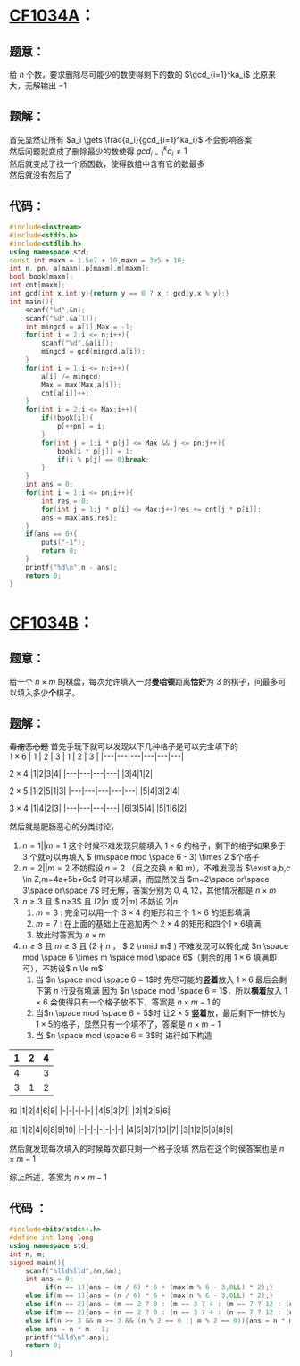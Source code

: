 

# [CF1034A](https://codeforces.com/problemset/problem/1034/A)：
## 题意：
给 $n$ 个数，要求删除尽可能少的数使得剩下的数的 $\gcd_{i=1}^ka_i$ 比原来大，无解输出 $-1$
## 题解：
首先显然让所有 $a_i \gets \frac{a_i}{gcd_{i=1}^ka_i}$ 不会影响答案\
然后问题就变成了删除最少的数使得 $gcd_{i=1}^ka_i \neq 1$\
然后就变成了找一个质因数，使得数组中含有它的数最多\
然后就没有然后了

## 代码：

~~~cpp
#include<iostream>
#include<stdio.h>
#include<stdlib.h>
using namespace std;
const int maxm = 1.5e7 + 10,maxn = 3e5 + 10;
int n, pn, a[maxn],p[maxm],m[maxm];
bool book[maxm];
int cnt[maxm];
int gcd(int x,int y){return y == 0 ? x : gcd(y,x % y);}
int main(){
	scanf("%d",&n);
	scanf("%d",&a[1]);
	int mingcd = a[1],Max = -1;
	for(int i = 2;i <= n;i++){
		scanf("%d",&a[i]);
		mingcd = gcd(mingcd,a[i]);
	}
	for(int i = 1;i <= n;i++){
		a[i] /= mingcd;
		Max = max(Max,a[i]);
		cnt[a[i]]++;
	}
	for(int i = 2;i <= Max;i++){
		if(!book[i]){
			p[++pn] = i;
		}
		for(int j = 1;i * p[j] <= Max && j <= pn;j++){
			book[i * p[j]] = 1;
			if(i % p[j] == 0)break;
		}
	}
	int ans = 0;
	for(int i = 1;i <= pn;i++){
		int res = 0;
		for(int j = 1;j * p[i] <= Max;j++)res += cnt[j * p[i]];
		ans = max(ans,res);
	}
	if(ans == 0){
		puts("-1");
		return 0;
	}
	printf("%d\n",n - ans);
	return 0;
}
~~~

# [CF1034B](https://codeforces.com/problemset/problem/1034/B)：

## 题意：

给一个 $n \times m$ 的棋盘，每次允许填入一对**曼哈顿**距离**恰好**为 $3$ 的棋子，问最多可以填入多少**个**棋子。

## 题解：

~~毒瘤恶心题~~
首先手玩下就可以发现以下几种格子是可以完全填下的\
$1 \times 6$
| 1 | 2 | 3 | 1 | 2 | 3 |
|---|---|---|---|---|---|

$2 \times 4$
|1|2|3|4|
|---|---|---|---|
|3|4|1|2|

$2 \times 5$
|1|2|5|1|3|
|---|---|---|---|---|
|5|4|3|2|4|

$3 \times 4$
|1|4|2|3|
|---|---|---|---|
|6|3|5|4|
|5|1|6|2|

然后就是肥肠恶心的分类讨论\

1. $n=1||m=1$
这个时候不难发现只能填入 $1 \times 6$ 的格子，剩下的格子如果多于 $3$ 个就可以再填入 $ (m\space mod \space 6 - 3) \times 2 $个格子
2. $n=2||m=2$
不妨假设 $n=2$ （反之交换 $n$ 和 $m$），不难发现当 $\exist a,b,c \in Z,m=4a+5b+6c$ 时可以填满，而显然仅当 $m=2\space or\space 3\space or\space 7$ 时无解，答案分别为 $0,4,12$，其他情况都是 $n\times m$
3. $n≥3$ 且 $ n≥3$ 且 ($2 | n$ 或 $2 | m$)
    不妨设 $2|n$
     1. $m=3$ : 完全可以用一个 $3 \times 4$ 的矩形和三个 $1\times 6$ 的矩形填满
     2. $m=7$ : 在上面的基础上在追加两个 $2 \times 4$ 的矩形和四个$1 \times 6$填满
     3. 故此时答案为 $n\times m$
4. $n≥3$ 且 $m≥3$ 且 ($2 \nmid n$ ， $ 2 \nmid m$ )
不难发现可以转化成 $n \space mod \space 6 \times m \space mod \space 6$（剩余的用 $1 \times 6$ 填满即可），不妨设$ n \le m$
    1. 当 $n \space mod \space 6 = 1$时
先尽可能的**竖着**放入 $1 \times 6$ 最后会剩下第 $n$ 行没有填满
因为 $n \space mod \space 6 = 1$，所以**横着**放入 $1 \times 6$ 会使得只有一个格子放不下，答案是 $n \times m - 1$ 的
    1. 当$n \space mod \space 6 = 5$时
   让$2 \times 5$ **竖着**放，最后剩下一排长为 $1\times 5$的格子，显然只有一个填不了，答案是 $n\times m - 1$
    1. 当 $n \space mod \space 6 = 3$时
进行如下构造

|1|2|4|
|-|-|-|
|4||3|
|3|1|2|

和
|1|2|4|6|8|
|-|-|-|-|-|
|4|5|3|7||
|3|1|2|5|6|

和
|1|2|4|6|8|9|10|
|-|-|-|-|-|-|-|
|4|5|3|7|10||7|
|3|1|2|5|6|8|9|

然后就发现每次填入的时候每次都只剩一个格子没填
然后在这个时侯答案也是 $n \times m - 1$

综上所述，答案为 $n \times m - 1$

## 代码 ：

~~~cpp
#include<bits/stdc++.h>
#define int long long
using namespace std;
int n, m;
signed main(){
    scanf("%lld%lld",&n,&m);
    int ans = 0;
         if(n == 1){ans = (m / 6) * 6 + (max(m % 6 - 3,0LL) * 2);}
    else if(m == 1){ans = (n / 6) * 6 + (max(n % 6 - 3,0LL) * 2);}
    else if(n == 2){ans = (m == 2 ? 0 : (m == 3 ? 4 : (m == 7 ? 12 : (n * m))));}
    else if(m == 2){ans = (n == 2 ? 0 : (n == 3 ? 4 : (n == 7 ? 12 : (n * m))));}
    else if(n >= 3 && m >= 3 && (n % 2 == 0 || m % 2 == 0)){ans = n * m;}
    else ans = n * m - 1;
    printf("%lld\n",ans);
    return 0;
}
~~~
